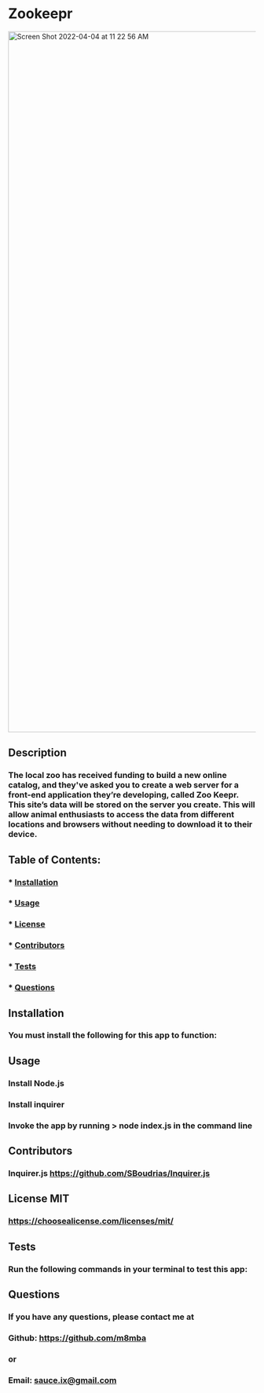 # Zookeepr

<img width="1426" alt="Screen Shot 2022-04-04 at 11 22 56 AM" src="https://user-images.githubusercontent.com/97080366/161598088-d34f27b3-ffe0-4ccd-a38a-c32db7b02ca5.png">

  ## Description
  ### The local zoo has received funding to build a new online catalog, and they've asked you to create a web server for a front-end application they’re developing, called Zoo Keepr. This site’s data will be stored on the server you create. This will allow animal enthusiasts to access the data from different locations and browsers without needing to download it to their device. 

  ## Table of Contents:
  ###  * [Installation](#installation)
  ###  * [Usage](#usage)
  ###  * [License](#license)
  ###  * [Contributors](#contributors)
  ###  * [Tests](#tests)
  ###  * [Questions](#questions)

  ## Installation
  ### You must install the following for this app to function:
  ### 

  ## Usage
  ### Install Node.js
  ### Install inquirer
  ### Invoke the app by running > node index.js in the command line
  
  ## Contributors
  ### Inquirer.js https://github.com/SBoudrias/Inquirer.js

  ## License MIT  
  ### https://choosealicense.com/licenses/mit/

  ## Tests
  ### Run the following commands in your terminal to test this app:
  ### 

  ## Questions
  ### If you have any questions, please contact me at
  ### Github: https://github.com/m8mba
  ### or
  ### Email: sauce.ix@gmail.com